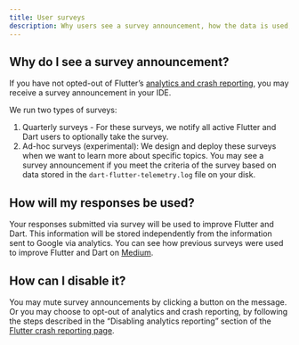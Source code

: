 ```yaml
---
title: User surveys
description: Why users see a survey announcement, how the data is used, and how to disable.
---
```


## Why do I see a survey announcement?
If you have not opted-out of Flutter’s 
[analytics and crash reporting]({{site.url}}/reference/crash-reporting), 
you may receive a survey announcement in your IDE. 

We run two types of surveys:
1. Quarterly surveys - For these surveys, we notify all active
 Flutter and Dart users to optionally take the survey.
2. Ad-hoc surveys (experimental): We design and deploy these 
surveys when we want to learn more about specific topics. 
You may see a survey announcement if you meet the criteria of 
the survey  based on data stored in the 
`dart-flutter-telemetry.log` file on your disk.

## How will my responses be used?

Your responses submitted via survey will be used to improve 
Flutter and Dart. This information will be stored independently 
from the information sent to Google via analytics. You can see 
how previous surveys were used to improve Flutter and Dart on 
[Medium][]. 

## How can I disable it?

You may mute survey announcements by clicking a button on the 
message. Or you may choose to opt-out of analytics and crash 
reporting, by following the steps described in the “Disabling 
analytics reporting” section of the [Flutter crash reporting page]({{site.url}}/reference/crash-reporting).

[Medium]: https://medium.com/flutter/search?q=survey
